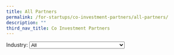 ```yaml
---
title: All Partners
permalink: /for-startups/co-investment-partners/all-partners/
description: ""
third_nav_title: Co Investment Partners
---
```






<link rel="stylesheet" href="/sgds.css"/>
<label for="partner-choice">Industry:</label>
<select name="partner-choice" id="partner-choice">
  <option value="all">All</option>
  <option value="hbms">Health & Biomedical Science</option>
  <option value="uss">Urban Solutions & Sustainability</option>
  <option value="ame">Advanced Manufacturing & Engineering</option>
  <option value="agfood">Agritech & Foodtech</option>
  <option value="sde">Services & Digital Economy</option>
  <option value="others">Others</option>
</select>
<div style="display: flex; flex-wrap: wrap; padding: 10px" id="partnerContainer">
  
</div>
<script src="/partnerFilter.js"></script>

